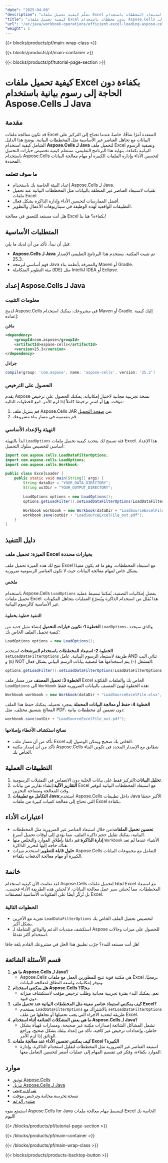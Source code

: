 ```yaml
---
"date": "2025-04-08"
"description": "تعلّم كيفية تحميل ملفات Excel ومعالجتها بكفاءة مع استبعاد المخططات باستخدام Aspose.Cells لجافا. حسّن الأداء وأدر الذاكرة بفعالية."
"title": "كيفية تحميل ملفات Excel بدون مخططات باستخدام Aspose.Cells لـ Java - دليل شامل"
"url": "/ar/java/workbook-operations/efficient-excel-loading-aspose-cells-java/"
"weight": 1
---
```


{{< blocks/products/pf/main-wrap-class >}}

{{< blocks/products/pf/main-container >}}

{{< blocks/products/pf/tutorial-page-section >}}


# كيفية تحميل ملفات Excel بكفاءة دون الحاجة إلى رسوم بيانية باستخدام Aspose.Cells لـ Java

## مقدمة

قد تكون معالجة ملفات Excel المعقدة أمرًا شاقًا، خاصةً عندما تحتاج إلى التركيز على البيانات مع تجاهل العناصر غير الأساسية مثل المخططات البيانية. يوضح هذا الدليل الشامل كيفية استخدام **Aspose.Cells لـ Java** لتحميل ملف Excel وتصفية الرسوم البيانية بكفاءة. بنهاية هذا البرنامج التعليمي، ستتعلم كيفية تخصيص خيارات التحميل باستخدام Aspose.Cells لتحسين الأداء وإدارة الملفات الكبيرة أو مهام معالجة البيانات المحددة.

### ما سوف تتعلمه
- إعداد البيئة الخاصة بك باستخدام Aspose.Cells لـ Java.
- تقنيات لاستبعاد العناصر غير المتعلقة بالبيانات مثل المخططات البيانية عند تحميل ملفات Excel.
- أفضل الممارسات لتحسين الأداء وإدارة الذاكرة بشكل فعال.
- التطبيقات الواقعية لهذه الوظيفة في سيناريوهات الأعمال والتطوير.

هل أنت مستعد للتعمق في معالجة Excel بكفاءة؟ هيا بنا!

## المتطلبات الأساسية

قبل أن نبدأ، تأكد من أن لديك ما يلي:
- **Aspose.Cells لـ Java** تم تثبيت المكتبة. يستخدم هذا البرنامج التعليمي الإصدار 25.3.
- فهم أساسي لبرمجة Java والمعرفة بأنظمة بناء Maven أو Gradle.
- بيئة التطوير المتكاملة (IDE) مثل IntelliJ IDEA أو Eclipse.

## إعداد Aspose.Cells لـ Java

### معلومات التثبيت
لدمج Aspose.Cells في مشروعك، يمكنك استخدام Maven أو Gradle. إليك كيفية إعداده:

**مافن**
```xml
<dependency>
    <groupId>com.aspose</groupId>
    <artifactId>aspose-cells</artifactId>
    <version>25.3</version>
</dependency>
```

**جرادل**
```gradle
compile(group: 'com.aspose', name: 'aspose-cells', version: '25.3')
```

### الحصول على الترخيص
يقدم Aspose نسخة تجريبية مجانية لاختبار إمكانياته. يمكنك الحصول على ترخيص مؤقت. [هنا](https://purchase.aspose.com/temporary-license/) أو اشترِ ترخيصًا كاملاً إذا لزم الأمر. اتبع الخطوات التالية:
1. قم بتنزيل ملف Aspose.Cells JAR من [صفحة التحميل](https://releases.aspose.com/cells/java/).
2. قم بتضمينه في مسار بناء مشروعك.

### التهيئة والإعداد الأساسي
ابدأ بالتهيئة `LoadOptions` فئة تسمح لك بتحديد كيفية تحميل ملفات Excel. هذا الإعداد أساسي لتخصيص سلوك التحميل:
```java
import com.aspose.cells.LoadDataFilterOptions;
import com.aspose.cells.LoadOptions;
import com.aspose.cells.Workbook;

public class ExcelLoader {
    public static void main(String[] args) {
        String dataDir = "YOUR_DATA_DIRECTORY";
        String outDir = "YOUR_OUTPUT_DIRECTORY";

        LoadOptions options = new LoadOptions();
        options.getLoadFilter().setLoadDataFilterOptions(LoadDataFilterOptions.ALL & ~LoadDataFilterOptions.CHART);

        Workbook workbook = new Workbook(dataDir + "LoadSourceExcelFile.xlsx", options);
        workbook.save(outDir + "LoadSourceExcelFile_out.pdf");
    }
}
```

## دليل التنفيذ

### الميزة: تحميل ملف Excel بخيارات محددة
تتيح لك هذه الميزة تحميل ملف Excel مع استبعاد المخططات، وهو ما قد يكون مفيدًا بشكل خاص لمهام معالجة البيانات حيث لا تكون العناصر الرسومية ضرورية.

#### ملخص
باستخدام Aspose.Cells `LoadOptions` بفضل إمكانيات التصفية، يُمكننا تبسيط عملية تحميل ملفات Excel. هذا يُقلل من استخدام الذاكرة ويُسرّع العمليات بتجاهل المكونات غير الأساسية كالرسوم البيانية.

#### التنفيذ خطوة بخطوة
**الخطوة 1: تكوين خيارات التحميل**
إنشاء مثيل جديد من `LoadOptions`، والذي سيحدد كيفية تحميل الملف الخاص بك:
```java
LoadOptions options = new LoadOptions();
```

**الخطوة 2: استبعاد المخططات باستخدام المرشحات**
استخدم `setLoadDataFilterOptions` طريقة لاستبعاد الرسوم البيانية. عامل AND ثنائي البت (`&`) و NOT المشغل (`~`) يتم استخدامها هنا لتصفية بيانات الرسم البياني بشكل فعال:
```java
options.getLoadFilter().setLoadDataFilterOptions(LoadDataFilterOptions.ALL & ~LoadDataFilterOptions.CHART);
```

**الخطوة 3: تحميل المصنف**
مرر مسار ملف Excel الخاص بك والملفات المُكوّنة `LoadOptions` الى `Workbook` هذه الخطوة تُهيئ المصنف بالبيانات الضرورية فقط:
```java
Workbook workbook = new Workbook(dataDir + "LoadSourceExcelFile.xlsx", options);
```

**الخطوة 4: حفظ أو معالجة البيانات المحملة**
بمجرد تحميله، يمكنك حفظ هذا الملف المعالج بتنسيق مختلف، مثل PDF، دون تضمين أي مخططات بيانية:
```java
workbook.save(outDir + "LoadSourceExcelFile_out.pdf");
```

#### نصائح استكشاف الأخطاء وإصلاحها
- تأكد من أن مسار ملف Excel الخاص بك صحيح ويمكن الوصول إليه.
- تأكد من أن إصدار مكتبة Aspose.Cells يتطابق مع الإصدار المحدد في تكوين البناء الخاص بك.

## التطبيقات العملية
1. **تحليل البيانات**:التركيز فقط على بيانات الخلية دون الانغماس في التمثيلات الرسومية.
2. **التقارير الآلية**:إنشاء تقارير من بيانات Excel مع استبعاد المخططات البيانية لتوفير وقت المعالجة ومساحة التخزين.
3. **التكامل مع تطبيقات Java**:استخدم Aspose.Cells داخل تطبيقات Java الأكبر حجمًا التي تحتاج إلى معالجة كميات كبيرة من ملفات Excel بكفاءة.

## اعتبارات الأداء
- **تحسين تحميل الملفات**:من خلال استبعاد العناصر غير الضرورية مثل المخططات البيانية، يمكنك تقليل حجم ذاكرة الملف، مما يؤدي إلى أوقات تحميل أسرع.
- **إدارة الذاكرة**:قم دائمًا بإطلاق الموارد والتخلص منها `Workbook` الأشياء عندما لم تعد هناك حاجة إليها لتحرير الذاكرة.
- **حلول قابلة للتطوير**:استخدم ميزات Aspose.Cells للتعامل مع مجموعات البيانات الكبيرة أو مهام معالجة الدفعات بكفاءة.

## خاتمة
لقد تعلمتَ الآن كيفية استخدام Aspose.Cells لجافا لتحميل ملفات Excel مع استبعاد المخططات، مما يُحسّن سير عمل معالجة البيانات. لا تُحسّن هذه الطريقة الأداء فحسب، بل تُركّز أيضًا على المكونات الأساسية لمصنفات Excel.

### الخطوات التالية
- تجربة مع الآخرين `LoadDataFilterOptions` لتخصيص تحميل الملف الخاص بك بشكل أكبر.
- استكشف منتديات الدعم والوثائق الشاملة لـ Aspose للحصول على ميزات وحالات استخدام أكثر تقدمًا.

هل أنت مستعد للبدء؟ جرّب تطبيق هذا الحل في مشروعك القادم بلغة جافا!

## قسم الأسئلة الشائعة
1. **ما هو Aspose.Cells لـ Java؟**
   - Aspose.Cells هي مكتبة قوية تتيح للمطورين العمل مع ملفات Excel برمجيًا، وتوفر إمكانيات واسعة النطاق لمعالجة البيانات.
2. **هل يمكنني استخدام Aspose.Cells مجانًا؟**
   - نعم، يمكنك البدء بفترة تجريبية مجانية وطلب ترخيص مؤقت لاستكشاف ميزاته دون قيود.
3. **كيف يمكنني استبعاد عناصر معينة مثل المخططات البيانية عند تحميل ملف Excel؟**
   - يستخدم `LoadDataFilterOptions` بالاشتراك مع `setLoadDataFilterOptions` طريقة لتحديد الأجزاء التي يجب تحميلها أو تجاهلها من ملف Excel.
4. **ما هي بعض المشكلات الشائعة أثناء استخدام Aspose.Cells لـ Java؟**
   - تشمل المشاكل الشائعة إصدارات مكتبة غير صحيحة، ومسارات مُهيأة بشكل خاطئ، وإعدادات ترخيص غير كافية. تأكد من إعداد بيئتك بشكل صحيح، وراجع الوثائق إذا لزم الأمر.
5. **كيف يمكنني تحسين الأداء عند معالجة ملفات Excel الكبيرة؟**
   - استبعد العناصر غير الضرورية مثل المخططات لتقليل استخدام الذاكرة، وإدارة الموارد بكفاءة، وفكر في تقسيم المهام إلى عمليات أصغر لتحسين التعامل معها.

## موارد
- [توثيق Aspose.Cells](https://reference.aspose.com/cells/java/)
- [تنزيل Aspose.Cells لـ Java](https://releases.aspose.com/cells/java/)
- [شراء ترخيص](https://purchase.aspose.com/buy)
- [نسخة تجريبية مجانية وترخيص مؤقت](https://purchase.aspose.com/temporary-license/)
- [منتدى الدعم](https://forum.aspose.com/c/cells/9)

استمتع بقوة Aspose.Cells for Java لتبسيط مهام معالجة ملفات Excel الخاصة بك اليوم!


{{< /blocks/products/pf/tutorial-page-section >}}

{{< /blocks/products/pf/main-container >}}

{{< /blocks/products/pf/main-wrap-class >}}

{{< blocks/products/products-backtop-button >}}